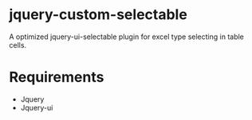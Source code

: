 jquery-custom-selectable
========================

A optimized jquery-ui-selectable plugin for excel type selecting in table cells.

Requirements
============
* Jquery
* Jquery-ui